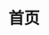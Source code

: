 ---
home: true
title: 首页
heroImage: /images/png/logo.svg
actions:
  - text: 进入文档
    link: /java/版本特性/Java8新特性.html
    type: primary
footer: MIT Licensed | Copyright © 2018-present Evan You
---